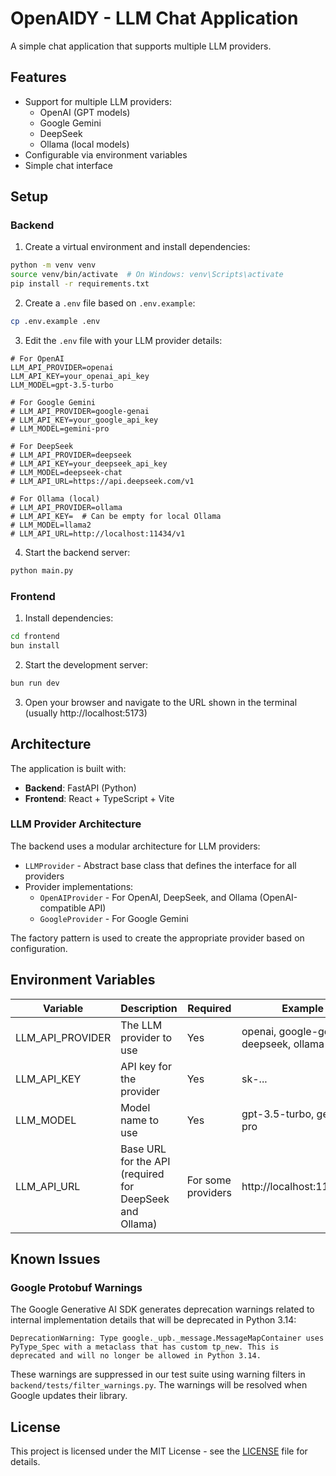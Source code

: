 # OpenAIDY - LLM Chat Application

A simple chat application that supports multiple LLM providers.

## Features

- Support for multiple LLM providers:
  - OpenAI (GPT models)
  - Google Gemini
  - DeepSeek
  - Ollama (local models)
- Configurable via environment variables
- Simple chat interface

## Setup

### Backend

1. Create a virtual environment and install dependencies:

```bash
python -m venv venv
source venv/bin/activate  # On Windows: venv\Scripts\activate
pip install -r requirements.txt
```

2. Create a `.env` file based on `.env.example`:

```bash
cp .env.example .env
```

3. Edit the `.env` file with your LLM provider details:

```
# For OpenAI
LLM_API_PROVIDER=openai
LLM_API_KEY=your_openai_api_key
LLM_MODEL=gpt-3.5-turbo

# For Google Gemini
# LLM_API_PROVIDER=google-genai
# LLM_API_KEY=your_google_api_key
# LLM_MODEL=gemini-pro

# For DeepSeek
# LLM_API_PROVIDER=deepseek
# LLM_API_KEY=your_deepseek_api_key
# LLM_MODEL=deepseek-chat
# LLM_API_URL=https://api.deepseek.com/v1

# For Ollama (local)
# LLM_API_PROVIDER=ollama
# LLM_API_KEY=  # Can be empty for local Ollama
# LLM_MODEL=llama2
# LLM_API_URL=http://localhost:11434/v1
```

4. Start the backend server:

```bash
python main.py
```

### Frontend

1. Install dependencies:

```bash
cd frontend
bun install
```

2. Start the development server:

```bash
bun run dev
```

3. Open your browser and navigate to the URL shown in the terminal (usually http://localhost:5173)

## Architecture

The application is built with:

- **Backend**: FastAPI (Python)
- **Frontend**: React + TypeScript + Vite

### LLM Provider Architecture

The backend uses a modular architecture for LLM providers:

- `LLMProvider` - Abstract base class that defines the interface for all providers
- Provider implementations:
  - `OpenAIProvider` - For OpenAI, DeepSeek, and Ollama (OpenAI-compatible API)
  - `GoogleProvider` - For Google Gemini

The factory pattern is used to create the appropriate provider based on configuration.

## Environment Variables

| Variable | Description | Required | Example |
|----------|-------------|----------|---------|
| LLM_API_PROVIDER | The LLM provider to use | Yes | openai, google-genai, deepseek, ollama |
| LLM_API_KEY | API key for the provider | Yes | sk-... |
| LLM_MODEL | Model name to use | Yes | gpt-3.5-turbo, gemini-pro |
| LLM_API_URL | Base URL for the API (required for DeepSeek and Ollama) | For some providers | http://localhost:11434/v1 |

## Known Issues

### Google Protobuf Warnings

The Google Generative AI SDK generates deprecation warnings related to internal implementation details that will be deprecated in Python 3.14:

```
DeprecationWarning: Type google._upb._message.MessageMapContainer uses PyType_Spec with a metaclass that has custom tp_new. This is deprecated and will no longer be allowed in Python 3.14.
```

These warnings are suppressed in our test suite using warning filters in `backend/tests/filter_warnings.py`. The warnings will be resolved when Google updates their library.

## License

This project is licensed under the MIT License - see the [LICENSE](LICENSE) file for details.
